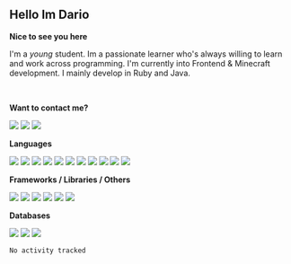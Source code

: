 <h2>Hello Im Dario</h2>

**Nice to see you here**

I'm a *young* student. Im a passionate learner who's always willing to learn and work across
programming. I'm currently into Frontend & Minecraft development. I mainly develop in Ruby and Java.

<br/>

**Want to contact me?**

<a href="https://github.com/knerio">
<img src="https://img.shields.io/badge/-Github-blue?style=for-the-badge&logo=github&logoColor=white"/></a> 
<a href="https://discord.com/users/639416958923702292"><img src="https://img.shields.io/badge/-knerio-blue?style=for-the-badge&logo=discord&logoColor=white"/></a>
<a href="https://twitch.tv/dopalos_"><img src="https://img.shields.io/badge/-twitch-blue?style=for-the-badge&logo=twitch&logoColor=white"/></a>

<br />

**Languages**

<img src="https://img.shields.io/badge/-HTML-blue?style=for-the-badge&logo=html5&logoColor=white"/> 
<img src="https://img.shields.io/badge/-CSS-blue?style=for-the-badge&logo=CSS3&logoColor=white"/>
<img src="https://img.shields.io/badge/-Javascript-blue?style=for-the-badge&logo=javascript&logoColor=white"/> 
<img src="https://img.shields.io/badge/-Typescript-blue?style=for-the-badge&logo=TypeScript&logoColor=white"/> 
<img src="https://img.shields.io/badge/-Java-blue?style=for-the-badge&logo=java&logoColor=white"/> 
<img src="https://img.shields.io/badge/-Kotlin-blue?style=for-the-badge&logo=kotlin&logoColor=white"/> 
<img src="https://img.shields.io/badge/-SQL-blue?style=for-the-badge&logo=MYSQL&logoColor=white"/> 
<img src="https://img.shields.io/badge/-Markdown-blue?style=for-the-badge&logo=Markdown&logoColor=white"/> 
<img src="https://img.shields.io/badge/-JSON-blue?style=for-the-badge&logo=JSON&logoColor=white"/> 
<img src="https://img.shields.io/badge/-Git-blue?style=for-the-badge&logo=Git&logoColor=white"/> 
<img src="https://img.shields.io/badge/-Ruby-blue?style=for-the-badge&logo=Ruby&logoColor=white"/>
<br />

 **Frameworks / Libraries / Others**

<img src="https://img.shields.io/badge/-Bootstrap-blue?style=for-the-badge&logo=Bootstrap&logoColor=white"/>
<img src="https://img.shields.io/badge/-Node.JS-blue?style=for-the-badge&logo=node.js&logoColor=white"/>
<img src="https://img.shields.io/badge/-React-blue?style=for-the-badge&logo=React&logoColor=white"/> 
<img src="https://img.shields.io/badge/-Express-blue?style=for-the-badge&logo=Express&logoColor=white"/> 
<img src="https://img.shields.io/badge/-Next.Js-blue?style=for-the-badge&logo=Next.Js&logoColor=white"/>
<img src="https://img.shields.io/badge/-Ruby_On_Rails-blue?style=for-the-badge&logo=ruby-on-rails&logoColor=white"/>

**Databases**

<img src="https://img.shields.io/badge/-MongoDB-blue?style=for-the-badge&logo=mongodb&logoColor=white"/> 
<img src="https://img.shields.io/badge/-MariaDB-blue?style=for-the-badge&logo=MariaDB&logoColor=white"/>
<img src="https://img.shields.io/badge/-PostgreSQL-blue?style=for-the-badge&logo=PostgreSQl&logoColor=white"/>

<!--START_SECTION:waka-->

```txt
No activity tracked
```

<!--END_SECTION:waka-->